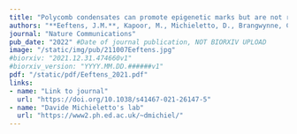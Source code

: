 ```yaml
---
title: "Polycomb condensates can promote epigenetic marks but are not required for sustained chromatin compaction"
authors: "**Eeftens, J.M.**, Kapoor, M., Michieletto, D., Brangwynne, C.P."
journal: "Nature Communications"
pub_date: "2022" #Date of journal publication, NOT BIORXIV UPLOAD
image: "/static/img/pub/211007Eeftens.jpg"
#biorxiv: "2021.12.31.474660v1"
#biorxiv_version: "YYYY.MM.DD.######v1"
pdf: "/static/pdf/Eeftens_2021.pdf"
links:
- name: "Link to journal"
  url: "https://doi.org/10.1038/s41467-021-26147-5"
- name: "Davide Michieletto's lab"
  url: "https://www2.ph.ed.ac.uk/~dmichiel/"
---
```

